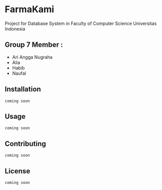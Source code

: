 # FarmaKami

Project for Database System in Faculty of Computer Science Universitas Indonesia

## Group 7 Member :
- Ari Angga Nugraha
- Alia
- Habib
- Naufal

## Installation

```django
coming soon
```

## Usage

```django
coming soon
```

## Contributing
```django
coming soon
```

## License
```django
coming soon
```